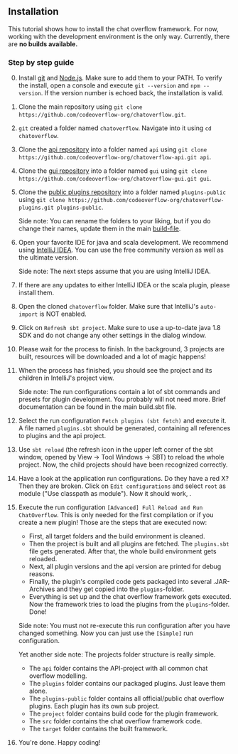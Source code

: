 ## Installation
This tutorial shows how to install the chat overflow framework. For now, working with the development environment is the only way. Currently, there are **no builds available.**

<!-- ### Pro

1. Clone the main repository. Then clone the api into folder `codeoverflow/api`, the gui into folder `codeoverflow/gui` and public plugins repository into `codeoverflow/plugins-public`.
2. Setup the main repository as imported scala project, e.g. using IntelliJ. Make sure to refresh all sbt content and load the custom run configurations.
3. You're done. Happy coding! -->

### Step by step guide

0. Install [git](https://git-scm.com/) and [Node.js](https://nodejs.org/en/download/). Make sure to add them to your PATH. To verify the install, open a console and execute `git --version` and `npm --version`. If the version number is echoed back, the installation is valid.
1. Clone the main repository using `git clone https://github.com/codeoverflow-org/chatoverflow.git`.
2. `git` created a folder named `chatoverflow`. Navigate into it using `cd chatoverflow`.
3. Clone the [api repository](https://github.com/codeoverflow-org/chatoverflow-api) into a folder named `api` using `git clone https://github.com/codeoverflow-org/chatoverflow-api.git api`.
4. Clone the [gui repository](https://github.com/codeoverflow-org/chatoverflow-gui) into a folder named `gui` using `git clone https://github.com/codeoverflow-org/chatoverflow-gui.git gui`.
5. Clone the [public plugins repository](https://github.com/codeoverflow-org/chatoverflow-plugins) into a folder named `plugins-public` using `git clone https://github.com/codeoverflow-org/chatoverflow-plugins.git plugins-public`.

    Side note: You can rename the folders to your liking, but if you do change their names, update them in the main [build-file](https://github.com/codeoverflow-org/chatoverflow/blob/42b9469fe489fe5efeb4aa70f278e3558fccab7d/build.sbt#L64).

6. Open your favorite IDE for java and scala development. We recommend using [IntelliJ IDEA](https://www.jetbrains.com/idea/). You can use the free community version as well as the ultimate version.
     
     Side note: The next steps assume that you are using IntelliJ IDEA.
<!-- 7. Make sure, IntelliJ IDEA and the scala plugin are up to date. Every time I open this software, a new update is available... -->
7. If there are any updates to either IntelliJ IDEA or the scala plugin, please install them.
8. Open the cloned `chatoverflow` folder. Make sure that IntelliJ's `auto-import` is NOT enabled.
9. Click on `Refresh sbt project`. Make sure to use a up-to-date java 1.8 SDK and do not change any other settings in the dialog window.
10. Please wait for the process to finish. In the background, 3 projects are built, resources will be downloaded and a lot of magic happens!
11. When the process has finished, you should see the project and its children in IntelliJ's project view. <!--Get to know them (or wait till I introduce them later).-->

     Side note: The run configurations contain a lot of sbt commands and presets for plugin development. You probably will not need more. Brief documentation can be found in the main build.sbt file.

12. Select the run configuration `Fetch plugins (sbt fetch)` and execute it. A file named `plugins.sbt` should be generated, containing all references to plugins and the api project.
13. Use `sbt reload` (the refresh icon in the upper left corner of the sbt window, opened by View -> Tool Windows -> SBT) to reload the whole project. Now, the child projects should have been recognized correctly.
14. Have a look at the application run configurations. Do they have a red X? Then they are broken. Click on `Edit configurations` and select `root` as module ("Use classpath as module"). Now it should work, .
15. Execute the run configuration `[Advanced] Full Reload and Run ChatOverflow`. This is only needed for the first compilation or if you create a new plugin! Those are the steps that are executed now:

     * First, all target folders and the build environment is cleaned.
     * Then the project is built and all plugins are fetched. The `plugins.sbt` file gets generated. After that, the whole build environment gets reloaded.
     * Next, all plugin versions and the api version are printed for debug reasons.
     * Finally, the plugin's compiled code gets packaged into several .JAR-Archives and they get copied into the `plugins`-folder.
     * Everything is set up and the chat overflow framework gets executed. Now the framework tries to load the plugins from the `plugins`-folder. Done!

     <!-- Side note: You do not have to repeat this step after each simple change. There is also a `[Simple]` run configuration for this. -->
     Side note: You must not re-execute this run configuration after you have changed something. Now you can just use the `[Simple]` run configuration.

     Yet another side note: The projects folder structure is really simple.

     * The `api` folder contains the API-project with all common chat overflow modelling.
     * The `plugins` folder contains our packaged plugins. Just leave them alone.
     * The `plugins-public` folder contains all official/public chat overflow plugins. Each plugin has its own sub project.
     * The `project` folder contains build code for the plugin framework.
     * The `src` folder contains the chat overflow framework code.
     * The `target` folder contains the built framework.

16. You're done. Happy coding!